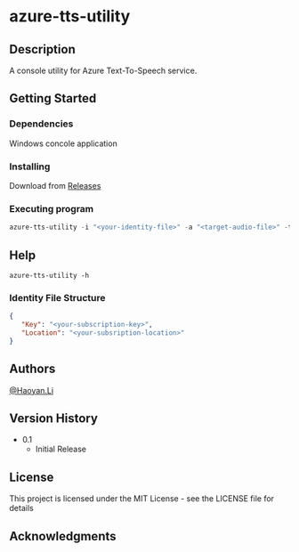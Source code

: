 # azure-tts-utility

## Description

A console utility for Azure Text-To-Speech service.

## Getting Started

### Dependencies

Windows concole application

### Installing

Download from [Releases](https://github.com/VirgiliaBeatrice/azure-tts-utility/releases/)

### Executing program

```Powershell
azure-tts-utility -i "<your-identity-file>" -a "<target-audio-file>" -t "<content-file>"
```

## Help

```
azure-tts-utility -h
```

### Identity File Structure
```config.json
{
   "Key": "<your-subscription-key>",
   "Location": "<your-subsription-location>"
}
```

## Authors

[@Haoyan.Li](https://github.com/VirgiliaBeatrice)

## Version History

* 0.1
    * Initial Release

## License

This project is licensed under the MIT License - see the LICENSE file for details

## Acknowledgments
